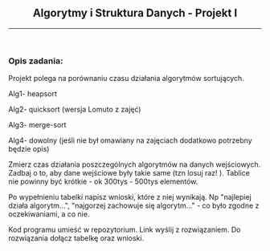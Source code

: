 <h2 style="text-align: center;"><strong>Algorytmy i Struktura Danych - Projekt I</strong></h2>
<hr>
<br>
<h3><strong>Opis zadania:</strong></h3>
<p> Projekt polega na porównaniu czasu działania algorytmów sortujących. 

Alg1- heapsort

Alg2- quicksort (wersja Lomuto z zajęć)

Alg3- merge-sort

Alg4- dowolny (jeśli nie był omawiany na zajęciach dodatkowo potrzebny będzie opis)

Zmierz czas działania poszczególnych algorytmów na danych wejściowych. Zadbaj o to, aby dane wejściowe były takie same (tzn  losuj raz! ). Tablice nie powinny być krótkie - ok 300tys - 500tys elementów. 

Po wypełnieniu tabelki napisz wnioski, które z niej wynikają. Np "najlepiej działa algorytm...", "najgorzej zachowuje się algorytm..."  - co było zgodne z oczekiwaniami, a co nie.

Kod programu umieść w repozytorium. Link wyślij z rozwiązaniem. Do rozwiązania dołącz tabelkę oraz wnioski.
</p>
